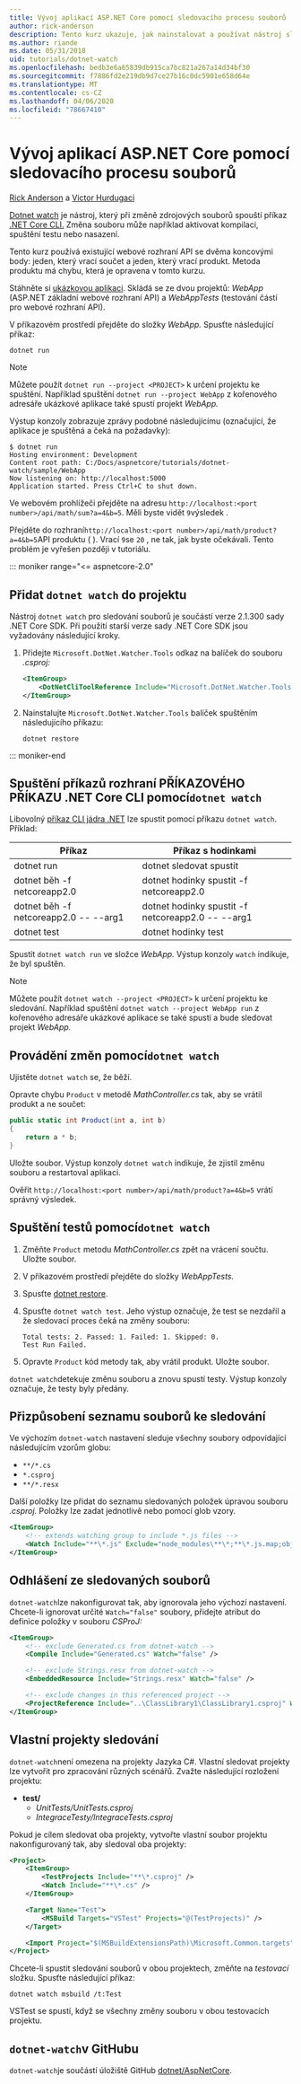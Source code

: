 ```yaml
---
title: Vývoj aplikací ASP.NET Core pomocí sledovacího procesu souborů
author: rick-anderson
description: Tento kurz ukazuje, jak nainstalovat a používat nástroj sledování souborů (dotnet watch) rozhraní .NET Core CLI v aplikaci ASP.NET Core.
ms.author: riande
ms.date: 05/31/2018
uid: tutorials/dotnet-watch
ms.openlocfilehash: bedb3e6a65839db915ca7bc821a267a14d34bf30
ms.sourcegitcommit: f7886fd2e219db9d7ce27b16c0dc5901e658d64e
ms.translationtype: MT
ms.contentlocale: cs-CZ
ms.lasthandoff: 04/06/2020
ms.locfileid: "78667410"
---
```

# <a name="develop-aspnet-core-apps-using-a-file-watcher"></a>Vývoj aplikací ASP.NET Core pomocí sledovacího procesu souborů

[Rick Anderson](https://twitter.com/RickAndMSFT) a [Victor Hurdugaci](https://twitter.com/victorhurdugaci)

[Dotnet watch](https://www.nuget.org/packages/dotnet-watch) je nástroj, který při změně zdrojových souborů spouští příkaz [.NET Core CLI.](/dotnet/core/tools) Změna souboru může například aktivovat kompilaci, spuštění testu nebo nasazení.

Tento kurz používá existující webové rozhraní API se dvěma koncovými body: jeden, který vrací součet a jeden, který vrací produkt. Metoda produktu má chybu, která je opravena v tomto kurzu.

Stáhněte si [ukázkovou aplikaci](https://github.com/dotnet/AspNetCore.Docs/tree/master/aspnetcore/tutorials/dotnet-watch/sample). Skládá se ze dvou projektů: *WebApp* (ASP.NET základní webové rozhraní API) a *WebAppTests* (testování částí pro webové rozhraní API).

V příkazovém prostředí přejděte do složky *WebApp.* Spusťte následující příkaz:

```dotnetcli
dotnet run
```

> [!NOTE]
> Můžete použít `dotnet run --project <PROJECT>` k určení projektu ke spuštění. Například spuštění `dotnet run --project WebApp` z kořenového adresáře ukázkové aplikace také spustí projekt *WebApp.*

Výstup konzoly zobrazuje zprávy podobné následujícímu (označující, že aplikace je spuštěná a čeká na požadavky):

```console
$ dotnet run
Hosting environment: Development
Content root path: C:/Docs/aspnetcore/tutorials/dotnet-watch/sample/WebApp
Now listening on: http://localhost:5000
Application started. Press Ctrl+C to shut down.
```

Ve webovém prohlížeči přejděte na adresu `http://localhost:<port number>/api/math/sum?a=4&b=5`. Měli byste vidět `9`výsledek .

Přejděte do rozhraní`http://localhost:<port number>/api/math/product?a=4&b=5`API produktu ( ). Vrací `9`se `20` , ne tak, jak byste očekávali. Tento problém je vyřešen později v tutoriálu.

::: moniker range="<= aspnetcore-2.0"

## <a name="add-dotnet-watch-to-a-project"></a>Přidat `dotnet watch` do projektu

Nástroj `dotnet watch` pro sledování souborů je součástí verze 2.1.300 sady .NET Core SDK. Při použití starší verze sady .NET Core SDK jsou vyžadovány následující kroky.

1. Přidejte `Microsoft.DotNet.Watcher.Tools` odkaz na balíček do souboru *.csproj:*

    ```xml
    <ItemGroup>
        <DotNetCliToolReference Include="Microsoft.DotNet.Watcher.Tools" Version="2.0.0" />
    </ItemGroup>
    ```

1. Nainstalujte `Microsoft.DotNet.Watcher.Tools` balíček spuštěním následujícího příkazu:

    ```dotnetcli
    dotnet restore
    ```

::: moniker-end

## <a name="run-net-core-cli-commands-using-dotnet-watch"></a>Spuštění příkazů rozhraní PŘÍKAZOVÉHO PŘÍKAZU .NET Core CLI pomocí`dotnet watch`

Libovolný [příkaz CLI jádra .NET](/dotnet/core/tools#cli-commands) lze spustit pomocí příkazu `dotnet watch`. Příklad:

| Příkaz | Příkaz s hodinkami |
| ---- | ----- |
| dotnet run | dotnet sledovat spustit |
| dotnet běh -f netcoreapp2.0 | dotnet hodinky spustit -f netcoreapp2.0 |
| dotnet běh -f netcoreapp2.0 -- --arg1 | dotnet hodinky spustit -f netcoreapp2.0 -- --arg1 |
| dotnet test | dotnet hodinky test |

Spustit `dotnet watch run` ve složce *WebApp.* Výstup konzoly `watch` indikuje, že byl spuštěn.

> [!NOTE]
> Můžete použít `dotnet watch --project <PROJECT>` k určení projektu ke sledování. Například spuštění `dotnet watch --project WebApp run` z kořenového adresáře ukázkové aplikace se také spustí a bude sledovat projekt *WebApp.*

## <a name="make-changes-with-dotnet-watch"></a>Provádění změn pomocí`dotnet watch`

Ujistěte `dotnet watch` se, že běží.

Opravte chybu `Product` v metodě *MathController.cs* tak, aby se vrátil produkt a ne součet:

```csharp
public static int Product(int a, int b)
{
    return a * b;
}
```

Uložte soubor. Výstup konzoly `dotnet watch` indikuje, že zjistil změnu souboru a restartoval aplikaci.

Ověřit `http://localhost:<port number>/api/math/product?a=4&b=5` vrátí správný výsledek.

## <a name="run-tests-using-dotnet-watch"></a>Spuštění testů pomocí`dotnet watch`

1. Změňte `Product` metodu *MathController.cs* zpět na vrácení součtu. Uložte soubor.
1. V příkazovém prostředí přejděte do složky *WebAppTests.*
1. Spusťte [dotnet restore](/dotnet/core/tools/dotnet-restore).
1. Spusťte `dotnet watch test`. Jeho výstup označuje, že test se nezdařil a že sledovací proces čeká na změny souboru:

     ```console
     Total tests: 2. Passed: 1. Failed: 1. Skipped: 0.
     Test Run Failed.
     ```

1. Opravte `Product` kód metody tak, aby vrátil produkt. Uložte soubor.

`dotnet watch`detekuje změnu souboru a znovu spustí testy. Výstup konzoly označuje, že testy byly předány.

## <a name="customize-files-list-to-watch"></a>Přizpůsobení seznamu souborů ke sledování

Ve výchozím `dotnet-watch` nastavení sleduje všechny soubory odpovídající následujícím vzorům globu:

* `**/*.cs`
* `*.csproj`
* `**/*.resx`

Další položky lze přidat do seznamu sledovaných položek úpravou souboru *.csproj.* Položky lze zadat jednotlivě nebo pomocí glob vzory.

```xml
<ItemGroup>
    <!-- extends watching group to include *.js files -->
    <Watch Include="**\*.js" Exclude="node_modules\**\*;**\*.js.map;obj\**\*;bin\**\*" />
</ItemGroup>
```

## <a name="opt-out-of-files-to-be-watched"></a>Odhlášení ze sledovaných souborů

`dotnet-watch`lze nakonfigurovat tak, aby ignorovala jeho výchozí nastavení. Chcete-li ignorovat určité `Watch="false"` soubory, přidejte atribut do definice položky v souboru *CSProJ:*

```xml
<ItemGroup>
    <!-- exclude Generated.cs from dotnet-watch -->
    <Compile Include="Generated.cs" Watch="false" />

    <!-- exclude Strings.resx from dotnet-watch -->
    <EmbeddedResource Include="Strings.resx" Watch="false" />

    <!-- exclude changes in this referenced project -->
    <ProjectReference Include="..\ClassLibrary1\ClassLibrary1.csproj" Watch="false" />
</ItemGroup>
```

## <a name="custom-watch-projects"></a>Vlastní projekty sledování

`dotnet-watch`není omezena na projekty Jazyka C#. Vlastní sledovat projekty lze vytvořit pro zpracování různých scénářů. Zvažte následující rozložení projektu:

* **test/**
  * *UnitTests/UnitTests.csproj*
  * *IntegraceTesty/IntegraceTests.csproj*

Pokud je cílem sledovat oba projekty, vytvořte vlastní soubor projektu nakonfigurovaný tak, aby sledoval oba projekty:

```xml
<Project>
    <ItemGroup>
        <TestProjects Include="**\*.csproj" />
        <Watch Include="**\*.cs" />
    </ItemGroup>

    <Target Name="Test">
        <MSBuild Targets="VSTest" Projects="@(TestProjects)" />
    </Target>

    <Import Project="$(MSBuildExtensionsPath)\Microsoft.Common.targets" />
</Project>
```

Chcete-li spustit sledování souborů v obou projektech, změňte na *testovací* složku. Spusťte následující příkaz:

```dotnetcli
dotnet watch msbuild /t:Test
```

VSTest se spustí, když se všechny změny souboru v obou testovacích projektu.

## <a name="dotnet-watch-in-github"></a>`dotnet-watch`v GitHubu

`dotnet-watch`je součástí úložiště GitHub [dotnet/AspNetCore](https://github.com/dotnet/AspNetCore/tree/master/src/Tools/dotnet-watch).
